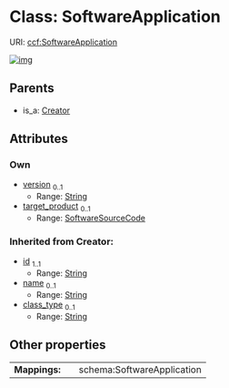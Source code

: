 
# Class: SoftwareApplication




URI: [ccf:SoftwareApplication](http://purl.org/ccf/SoftwareApplication)


[![img](https://yuml.me/diagram/nofunky;dir:TB/class/[SoftwareSourceCode],[SoftwareSourceCode]<target_product%200..1-++[SoftwareApplication&#124;version:string%20%3F;id(i):string;name(i):string%20%3F;class_type(i):string%20%3F],[Creator]^-[SoftwareApplication],[Creator])](https://yuml.me/diagram/nofunky;dir:TB/class/[SoftwareSourceCode],[SoftwareSourceCode]<target_product%200..1-++[SoftwareApplication&#124;version:string%20%3F;id(i):string;name(i):string%20%3F;class_type(i):string%20%3F],[Creator]^-[SoftwareApplication],[Creator])

## Parents

 *  is_a: [Creator](Creator.md)

## Attributes


### Own

 * [version](version.md)  <sub>0..1</sub>
     * Range: [String](types/String.md)
 * [target_product](target_product.md)  <sub>0..1</sub>
     * Range: [SoftwareSourceCode](SoftwareSourceCode.md)

### Inherited from Creator:

 * [id](id.md)  <sub>1..1</sub>
     * Range: [String](types/String.md)
 * [name](name.md)  <sub>0..1</sub>
     * Range: [String](types/String.md)
 * [class_type](class_type.md)  <sub>0..1</sub>
     * Range: [String](types/String.md)

## Other properties

|  |  |  |
| --- | --- | --- |
| **Mappings:** | | schema:SoftwareApplication |

